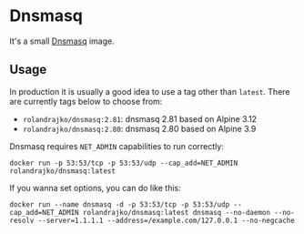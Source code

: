 # Dnsmasq

It's a small [Dnsmasq](http://www.thekelleys.org.uk/dnsmasq/doc.html) image.

## Usage

In production it is usually a good idea to use a tag other than `latest`. There are currently tags below to choose from:

* `rolandrajko/dnsmasq:2.81`: dnsmasq 2.81 based on Alpine 3.12
* `rolandrajko/dnsmasq:2.80`: dnsmasq 2.80 based on Alpine 3.9

Dnsmasq requires `NET_ADMIN` capabilities to run correctly:
```
docker run -p 53:53/tcp -p 53:53/udp --cap_add=NET_ADMIN rolandrajko/dnsmasq:latest
```
If you wanna set options, you can do like this:
```
docker run --name dnsmasq -d -p 53:53/tcp -p 53:53/udp --cap_add=NET_ADMIN rolandrajko/dnsmasq:latest dnsmasq --no-daemon --no-resolv --server=1.1.1.1 --address=/example.com/127.0.0.1 --no-negcache
```
